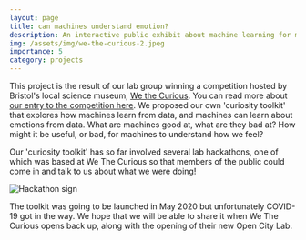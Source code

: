 ```yaml
---
layout: page
title: can machines understand emotion?
description: An interactive public exhibit about machine learning for mental health
img: /assets/img/we-the-curious-2.jpeg
importance: 5
category: projects
---
```


This project is the result of our lab group winning a competition hosted by Bristol's local science museum, [We the Curious](https://www.wethecurious.org/). You can read more about [our entry to the competition here](https://jeangoldinginstitute.blogs.bristol.ac.uk/2019/07/23/can-machines-understand-emotion-curiosity-challenge-winners-announced/). We proposed our own 'curiosity toolkit' that explores how machines learn from data, and machines can learn about emotions from data. What are machines good at, what are they bad at? How might it be useful, or bad, for machines to understand how we feel?

Our 'curiosity toolkit' has so far involved several lab hackathons, one of which was based at We The Curious so that members of the public could come in and talk to us about what we were doing! 

![Hackathon sign](../../images/we-the-curious.jpeg)

The toolkit was going to be launched in May 2020 but unfortunately COVID-19 got in the way. We hope that we will be able to share it when We The Curious opens back up, along with the opening of their new Open City Lab. 